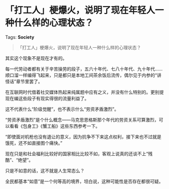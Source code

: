 # 「打工人」梗爆火，说明了现在年轻人一种什么样的心理状态？

Tags: **Society**

> 「打工人」梗爆火，说明了现在年轻人一种什么样的心理状态？

其实这个现象不是现在才有的。

每一代劳动者都有关于辛苦操劳的段子，五六十年代、七八十年代、九十年代……顺口溜一样编得飞起来，只是都只是本地工间茶余饭后流传，偶尔见于内参的“讲怪话”章节里罢了。

在互联网时代借着社交媒体热起来纯属题中应有之义，并没有什么特别的。更别提现在编这些段子有现实得很的流量利益了。

这不代表什么“阶级觉醒”，也不表示什么“劳资矛盾激烈”。

“劳资矛盾激烈”是个什么概念——马克思恩格斯那个年代的劳资关系可算激烈，可以看看《包身工》《蟹工船》这些东西参考一下。

“即使面对机枪也没有退让的意义，因为抗争不下来这点权利，接下来也不过就是饿死，还不如直接图个痛快。”

现在只是和社会福利比较好的国家相比比较不如，客观上说真的还谈不上“残酷”、“绝望”。

只是不如意的话，这不就是人生常态么？

全民都基本“如意”是一个何等高的境界，坦白说，这种可能性是否存在都很可疑。



